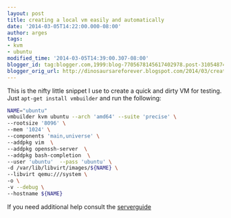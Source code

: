 ```yaml
---
layout: post
title: creating a local vm easily and automatically
date: '2014-03-05T14:22:00.000-08:00'
author: arges
tags:
- kvm
- ubuntu
modified_time: '2014-03-05T14:39:00.307-08:00'
blogger_id: tag:blogger.com,1999:blog-7705678145617402978.post-3105487472221967322
blogger_orig_url: http://dinosaursareforever.blogspot.com/2014/03/creating-local-vm-easily-and.html
---
```


This is the nifty little snippet I use to create a quick and dirty VM for
testing. Just ```apt-get install vmbuilder``` and run the following:

```bash
NAME="ubuntu"
vmbuilder kvm ubuntu --arch 'amd64' --suite 'precise' \
--rootsize '8096' \
--mem '1024' \
--components 'main,universe' \
--addpkg vim  \
--addpkg openssh-server  \
--addpkg bash-completion  \
--user 'ubuntu'  --pass 'ubuntu' \
-d /var/lib/libvirt/images/${NAME} \
--libvirt qemu:///system \
-o \
-v --debug \
--hostname ${NAME}
```

If you need additional help consult the
[serverguide](https://help.ubuntu.com/12.04/serverguide/jeos-and-vmbuilder.html
)

